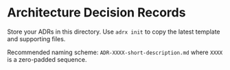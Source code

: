 # Architecture Decision Records

Store your ADRs in this directory. Use `adrx init` to copy the latest template and supporting files.

Recommended naming scheme: `ADR-XXXX-short-description.md` where `XXXX` is a zero-padded sequence.
